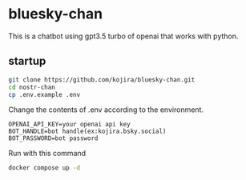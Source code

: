 # bluesky-chan

This is a chatbot using gpt3.5 turbo of openai that works with python.

## startup

```sh
git clone https://github.com/kojira/bluesky-chan.git
cd nostr-chan
cp .env.example .env
```

Change the contents of .env according to the environment.

```
OPENAI_API_KEY=your openai api key
BOT_HANDLE=bot handle(ex:kojira.bsky.social)
BOT_PASSWORD=bot password
```

Run with this command

```sh
docker compose up -d
```
